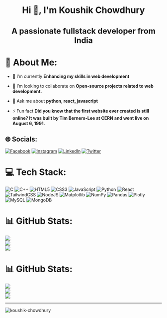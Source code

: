 <h1 align="center">Hi 👋, I'm Koushik Chowdhury</h1>
<h3 align="center" style="font-size:25px">A passionate fullstack developer from India</h3>



# 💫 About Me:


- 🔭 I’m currently  **Enhancing my skills in web development**


- 👯 I’m looking to collaborate on **Open-source projects related to web development.**



- 💬 Ask me about **python, react, javascript**

- ⚡ Fun fact **Did you know that the first website ever created is still online? It was built by Tim Berners-Lee at CERN and went live on August 6, 1991.**







## 🌐 Socials:
[![Facebook](https://img.shields.io/badge/Facebook-%231877F2.svg?logo=Facebook&logoColor=white)](https://facebook.com/koushik.chowdhury.3551)
 [![Instagram](https://img.shields.io/badge/Instagram-%23E4405F.svg?logo=Instagram&logoColor=white)](https://instagram.com/csakoushik) 
 [![LinkedIn](https://img.shields.io/badge/LinkedIn-%230077B5.svg?logo=linkedin&logoColor=white)](https://linkedin.com/in/koushik-chowdhury) 
 [![Twitter](https://img.shields.io/badge/Twitter-%231DA1F2.svg?logo=Twitter&logoColor=white)](https://twitter.com/@csakoushik)








# 💻 Tech Stack:
![C](https://img.shields.io/badge/c-%2300599C.svg?style=for-the-badge&logo=c&logoColor=white) ![C++](https://img.shields.io/badge/c++-%2300599C.svg?style=for-the-badge&logo=c%2B%2B&logoColor=white) ![HTML5](https://img.shields.io/badge/html5-%23E34F26.svg?style=for-the-badge&logo=html5&logoColor=white) ![CSS3](https://img.shields.io/badge/css3-%231572B6.svg?style=for-the-badge&logo=css3&logoColor=white) ![JavaScript](https://img.shields.io/badge/javascript-%23323330.svg?style=for-the-badge&logo=javascript&logoColor=%23F7DF1E) ![Python](https://img.shields.io/badge/python-3670A0?style=for-the-badge&logo=python&logoColor=ffdd54) ![React](https://img.shields.io/badge/react-%2320232a.svg?style=for-the-badge&logo=react&logoColor=%2361DAFB) ![TailwindCSS](https://img.shields.io/badge/tailwindcss-%2338B2AC.svg?style=for-the-badge&logo=tailwind-css&logoColor=white) ![NodeJS](https://img.shields.io/badge/node.js-6DA55F?style=for-the-badge&logo=node.js&logoColor=white) ![Matplotlib](https://img.shields.io/badge/Matplotlib-%23ffffff.svg?style=for-the-badge&logo=Matplotlib&logoColor=black) ![NumPy](https://img.shields.io/badge/numpy-%23013243.svg?style=for-the-badge&logo=numpy&logoColor=white) ![Pandas](https://img.shields.io/badge/pandas-%23150458.svg?style=for-the-badge&logo=pandas&logoColor=white) ![Plotly](https://img.shields.io/badge/Plotly-%233F4F75.svg?style=for-the-badge&logo=plotly&logoColor=white) ![MySQL](https://img.shields.io/badge/mysql-%2300000f.svg?style=for-the-badge&logo=mysql&logoColor=white) ![MongoDB](https://img.shields.io/badge/MongoDB-%234ea94b.svg?style=for-the-badge&logo=mongodb&logoColor=white)
# 📊 GitHub Stats:
![](https://github-readme-stats.vercel.app/api/top-langs/?username=koushik-chowdhury&theme=dark&hide_border=false&include_all_commits=false&count_private=false&layout=compact)<br/>
![](https://github-readme-stats.vercel.app/api?username=koushik-chowdhury&theme=dark&hide_border=false&include_all_commits=false&count_private=false)<br/>
![](https://github-readme-streak-stats.herokuapp.com/?user=koushik-chowdhury&theme=dark&hide_border=false)

# 📊 GitHub Stats:
![](https://github-readme-stats.vercel.app/api?username=koushik-chowdhury&theme=dark&hide_border=false&include_all_commits=false&count_private=false)<br/>
![](https://github-readme-streak-stats.herokuapp.com/?user=koushik-chowdhury&theme=dark&hide_border=false)<br/>
![](https://github-readme-stats.vercel.app/api/top-langs/?username=koushik-chowdhury&theme=dark&hide_border=false&include_all_commits=false&count_private=false&layout=compact)



<hr>
<p align="left"> <img src="https://komarev.com/ghpvc/?username=koushik-chowdhury&label=Profile%20views&color=0e75b6&style=flat" alt="koushik-chowdhury" /> </p>
